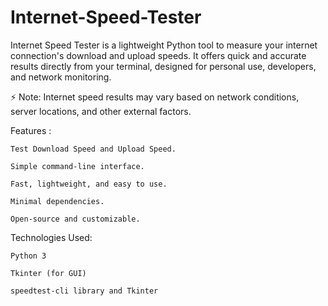 # Internet-Speed-Tester

Internet Speed Tester is a lightweight Python tool to measure your internet connection's download and upload speeds.
It offers quick and accurate results directly from your terminal, designed for personal use, developers, and network monitoring.

⚡ Note: Internet speed results may vary based on network conditions, server locations, and other external factors.

Features :

    Test Download Speed and Upload Speed.

    Simple command-line interface.

    Fast, lightweight, and easy to use.

    Minimal dependencies.

    Open-source and customizable.

Technologies Used:

    Python 3

    Tkinter (for GUI)

    speedtest-cli library and Tkinter 
